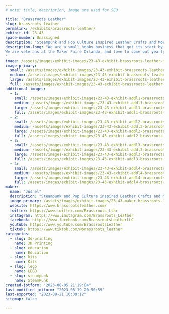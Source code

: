 ```yaml
---
# note: title, description, image are used for SEO

title: "Brassroots Leather"
slug: brassroots-leather
permalink: /exhibits/brassroots-leather/
exhibit-id: 23-43
space-number: Unassigned
description: "Steampunk and Pop Culture Inspired Leather Crafts and More..."
description-long: "We are a small hobby business that got its start by making a leather top hat in 2012. Since then, we have branched out and made more leather items with inspiration in the steampunk genre and more recently in pop culture such as Star Wars belts and some props. 
We are veterans at the Maker Faire Orlando, and love to come out yearly to sell our creations: goggles, bracelets, collars, wallets, ID Cases, and 3D printed items. Our booth hosts small 10 min classes during the event that showcases quick lessons geared to teach anyone how to make things with leather, stamp & tool, and that is with just the cost of the teaching items. 
"
image: /assets/images/exhibit-images/23-43-exhibit-brassroots-leather-maker-faire-wesh-large.jpg
image-primary: 
  small: /assets/images/exhibit-images/23-43-exhibit-brassroots-leather-maker-faire-wesh-small.jpg
  medium: /assets/images/exhibit-images/23-43-exhibit-brassroots-leather-maker-faire-wesh-medium.jpg
  large: /assets/images/exhibit-images/23-43-exhibit-brassroots-leather-maker-faire-wesh-large.jpg
  full: /assets/images/exhibit-images/23-43-exhibit-brassroots-leather-maker-faire-wesh-full.jpg
additional-images: 
  - 1:
    small: /assets/images/exhibit-images/23-43-exhibit-addl1-brassroots-leather-img-1061-small.jpg
    medium: /assets/images/exhibit-images/23-43-exhibit-addl1-brassroots-leather-img-1061-medium.jpg
    large: /assets/images/exhibit-images/23-43-exhibit-addl1-brassroots-leather-img-1061-large.jpg
    full: /assets/images/exhibit-images/23-43-exhibit-addl1-brassroots-leather-img-1061-full.jpg
  - 2:
    small: /assets/images/exhibit-images/23-43-exhibit-addl2-brassroots-leather-img-2652-small.jpg
    medium: /assets/images/exhibit-images/23-43-exhibit-addl2-brassroots-leather-img-2652-medium.jpg
    large: /assets/images/exhibit-images/23-43-exhibit-addl2-brassroots-leather-img-2652-large.jpg
    full: /assets/images/exhibit-images/23-43-exhibit-addl2-brassroots-leather-img-2652-full.jpg
  - 3:
    small: /assets/images/exhibit-images/23-43-exhibit-addl3-brassroots-leather-img-4792-small.jpg
    medium: /assets/images/exhibit-images/23-43-exhibit-addl3-brassroots-leather-img-4792-medium.jpg
    large: /assets/images/exhibit-images/23-43-exhibit-addl3-brassroots-leather-img-4792-large.jpg
    full: /assets/images/exhibit-images/23-43-exhibit-addl3-brassroots-leather-img-4792-full.jpg
  - 4:
    small: /assets/images/exhibit-images/23-43-exhibit-addl4-brassroots-leather-img-9603-small.JPG
    medium: /assets/images/exhibit-images/23-43-exhibit-addl4-brassroots-leather-img-9603-medium.JPG
    large: /assets/images/exhibit-images/23-43-exhibit-addl4-brassroots-leather-img-9603-large.JPG
    full: /assets/images/exhibit-images/23-43-exhibit-addl4-brassroots-leather-img-9603-full.JPG
maker: 
  name: "Jusnel"
  description: "Steampunk and Pop Culture inspired Leather Crafts and More..."
  image-primary: /assets/images/exhibit-images/23-43-maker-brassroots-leather-ig-icon-2023-400x400-medium.jpg
  website: https://www.brassrootsleather.com/
  twitter: https://www.twitter.com/Brassroots_Lthr
  instagram: https://www.instagram.com/Brassroots_Leather
  facebook: https://www.facebook.com/BrassrootsLeatherLLC
  youtube: https://www.youtube.com/BrassrootsLeather
  tiktok: https://www.tiktok.com/@brassroots_leather
categories: 
  - slug: 3d-printing
    name: 3D Printing
  - slug: education
    name: Education
  - slug: kits
    name: Kits
  - slug: lego
    name: LEGO
  - slug: steampunk
    name: SteamPunk
created-jotform: "2023-08-05 21:19:04"
last-modified-jotform: "2023-08-19 20:50:59"
last-exported: "2023-08-21 10:39:12"
sitemap: false

---
```

